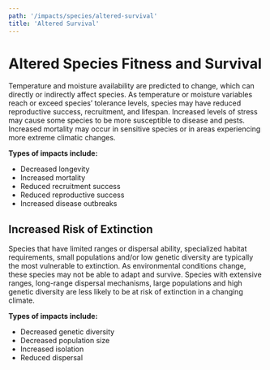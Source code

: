 ```yaml
---
path: '/impacts/species/altered-survival'
title: 'Altered Survival'
---
```


# Altered Species Fitness and Survival

Temperature and moisture availability are predicted to change, which can directly or indirectly affect species. As temperature or moisture variables reach or exceed species’ tolerance levels, species may have reduced reproductive success, recruitment, and lifespan. Increased levels of stress may cause some species to be more susceptible to disease and pests. Increased mortality may occur in sensitive species or in areas experiencing more extreme climatic changes.

**Types of impacts include:**

- Decreased longevity
- Increased mortality
- Reduced recruitment success
- Reduced reproductive success
- Increased disease outbreaks

## Increased Risk of Extinction

Species that have limited ranges or dispersal ability, specialized habitat requirements, small populations and/or low genetic diversity are typically the most vulnerable to extinction. As environmental conditions change, these species may not be able to adapt and survive. Species with extensive ranges, long-range dispersal mechanisms, large populations and high genetic diversity are less likely to be at risk of extinction in a changing climate.

**Types of impacts include:**

- Decreased genetic diversity
- Decreased population size
- Increased isolation
- Reduced dispersal
